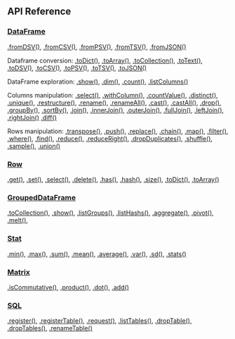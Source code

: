 ## API Reference

 ### [DataFrame](https://gmousse.gitbooks.io/dataframe-js/content/doc/api/dataframe.html)
  [.fromDSV()](https://gmousse.gitbooks.io/dataframe-js/content/doc/api/dataframe.html#fromDSV),
  [.fromCSV()](https://gmousse.gitbooks.io/dataframe-js/content/doc/api/dataframe.html#fromCSV),
  [.fromPSV()](https://gmousse.gitbooks.io/dataframe-js/content/doc/api/dataframe.html#fromPSV),
  [.fromTSV()](https://gmousse.gitbooks.io/dataframe-js/content/doc/api/dataframe.html#fromTSV),
  [.fromJSON()](https://gmousse.gitbooks.io/dataframe-js/content/doc/api/dataframe.html#fromJSON)

Dataframe conversion:
  [.toDict()](https://gmousse.gitbooks.io/dataframe-js/content/doc/api/dataframe.html#toDict),
  [.toArray()](https://gmousse.gitbooks.io/dataframe-js/content/doc/api/dataframe.html#toArray),
  [.toCollection()](https://gmousse.gitbooks.io/dataframe-js/content/doc/api/dataframe.html#toCollection),
  [.toText()](https://gmousse.gitbooks.io/dataframe-js/content/doc/api/dataframe.html#toText),
  [.toDSV()](https://gmousse.gitbooks.io/dataframe-js/content/doc/api/dataframe.html#toDSV),
  [.toCSV()](https://gmousse.gitbooks.io/dataframe-js/content/doc/api/dataframe.html#toCSV),
  [.toPSV()](https://gmousse.gitbooks.io/dataframe-js/content/doc/api/dataframe.html#toPSV),
  [.toTSV()](https://gmousse.gitbooks.io/dataframe-js/content/doc/api/dataframe.html#toTSV),
  [.toJSON()](https://gmousse.gitbooks.io/dataframe-js/content/doc/api/dataframe.html#toJSON)

DataFrame exploration:
  [.show()](https://gmousse.gitbooks.io/dataframe-js/content/doc/api/dataframe.html#show),
  [.dim()](https://gmousse.gitbooks.io/dataframe-js/content/doc/api/dataframe.html#dim),
  [.count()](https://gmousse.gitbooks.io/dataframe-js/content/doc/api/dataframe.html#count),
  [.listColumns()](https://gmousse.gitbooks.io/dataframe-js/content/doc/api/dataframe.html#listColumns)

Columns manipulation:
  [.select()](https://gmousse.gitbooks.io/dataframe-js/content/doc/api/dataframe.html#select),
  [.withColumn()](https://gmousse.gitbooks.io/dataframe-js/content/doc/api/dataframe.html#withColumn),
  [.countValue()](https://gmousse.gitbooks.io/dataframe-js/content/doc/api/dataframe.html#countValue),
  [.distinct()](https://gmousse.gitbooks.io/dataframe-js/content/doc/api/dataframe.html#distinct),
  [.unique()](https://gmousse.gitbooks.io/dataframe-js/content/doc/api/dataframe.html#unique),
  [.restructure()](https://gmousse.gitbooks.io/dataframe-js/content/doc/api/dataframe.html#restructure),
  [.rename()](https://gmousse.gitbooks.io/dataframe-js/content/doc/api/dataframe.html#rename),
  [.renameAll()](https://gmousse.gitbooks.io/dataframe-js/content/doc/api/dataframe.html#renameAll),
  [.cast()](https://gmousse.gitbooks.io/dataframe-js/content/doc/api/dataframe.html#cast),
  [.castAll()](https://gmousse.gitbooks.io/dataframe-js/content/doc/api/dataframe.html#castAll),
  [.drop()](https://gmousse.gitbooks.io/dataframe-js/content/doc/api/dataframe.html#drop),
  [.groupBy()](https://gmousse.gitbooks.io/dataframe-js/content/doc/api/dataframe.html#groupBy),
  [.sortBy()](https://gmousse.gitbooks.io/dataframe-js/content/doc/api/dataframe.html#sortBy),
  [.join()](https://gmousse.gitbooks.io/dataframe-js/content/doc/api/dataframe.html#join),
  [.innerJoin()](https://gmousse.gitbooks.io/dataframe-js/content/doc/api/dataframe.html#innerJoin),
  [.outerJoin()](https://gmousse.gitbooks.io/dataframe-js/content/doc/api/dataframe.html#outerJoin),
  [.fullJoin()](https://gmousse.gitbooks.io/dataframe-js/content/doc/api/dataframe.html#fullJoin),
  [.leftJoin()](https://gmousse.gitbooks.io/dataframe-js/content/doc/api/dataframe.html#leftJoin),
  [.rightJoin()](https://gmousse.gitbooks.io/dataframe-js/content/doc/api/dataframe.html#rightJoin)
  [.diff()](https://gmousse.gitbooks.io/dataframe-js/content/doc/api/dataframe.html#diff)

Rows manipulation:
  [.transpose()](https://gmousse.gitbooks.io/dataframe-js/content/doc/api/dataframe.html#transpose),
  [.push()](https://gmousse.gitbooks.io/dataframe-js/content/doc/api/dataframe.html#push),
  [.replace()](https://gmousse.gitbooks.io/dataframe-js/content/doc/api/dataframe.html#replace),
  [.chain()](https://gmousse.gitbooks.io/dataframe-js/content/doc/api/dataframe.html#chain),
  [.map()](https://gmousse.gitbooks.io/dataframe-js/content/doc/api/dataframe.html#map),
  [.filter()](https://gmousse.gitbooks.io/dataframe-js/content/doc/api/dataframe.html#filter),
  [.where()](https://gmousse.gitbooks.io/dataframe-js/content/doc/api/dataframe.html#where),
  [.find()](https://gmousse.gitbooks.io/dataframe-js/content/doc/api/dataframe.html#find),
  [.reduce()](https://gmousse.gitbooks.io/dataframe-js/content/doc/api/dataframe.html#reduce),
  [.reduceRight()](https://gmousse.gitbooks.io/dataframe-js/content/doc/api/dataframe.html#reduceRight),
  [.dropDuplicates()](https://gmousse.gitbooks.io/dataframe-js/content/doc/api/dataframe.html#dropDuplicates),
  [.shuffle()](https://gmousse.gitbooks.io/dataframe-js/content/doc/api/dataframe.html#shuffle),
  [.sample()](https://gmousse.gitbooks.io/dataframe-js/content/doc/api/dataframe.html#sample),
  [.union()](https://gmousse.gitbooks.io/dataframe-js/content/doc/api/dataframe.html#union)

### [Row](https://gmousse.gitbooks.io/dataframe-js/content/doc/api/row.html)
  [.get()](https://gmousse.gitbooks.io/dataframe-js/content/doc/api/row.html#get),
  [.set()](https://gmousse.gitbooks.io/dataframe-js/content/doc/api/row.html#set),
  [.select()](https://gmousse.gitbooks.io/dataframe-js/content/doc/api/row.html#select),
  [.delete()](https://gmousse.gitbooks.io/dataframe-js/content/doc/api/row.html#delete),
  [.has()](https://gmousse.gitbooks.io/dataframe-js/content/doc/api/row.html#has),
  [.hash()](https://gmousse.gitbooks.io/dataframe-js/content/doc/api/row.html#hash),
  [.size()](https://gmousse.gitbooks.io/dataframe-js/content/doc/api/row.html#size),
  [.toDict()](https://gmousse.gitbooks.io/dataframe-js/content/doc/api/row.html#todict),
  [.toArray()](https://gmousse.gitbooks.io/dataframe-js/content/doc/api/row.html#toarray)


### [GroupedDataFrame](https://gmousse.gitbooks.io/dataframe-js/content/doc/api/groupedDataframe.html)
  [.toCollection()](https://gmousse.gitbooks.io/dataframe-js/content/doc/api/groupedDataframe.html#toCollection),
  [.show()](https://gmousse.gitbooks.io/dataframe-js/content/doc/api/groupedDataframe.html#show),
  [.listGroups()](https://gmousse.gitbooks.io/dataframe-js/content/doc/api/groupedDataframe.html#listGroups),
  [.listHashs()](https://gmousse.gitbooks.io/dataframe-js/content/doc/api/groupedDataframe.html#listHashs),
  [.aggregate()](https://gmousse.gitbooks.io/dataframe-js/content/doc/api/groupedDataframe.html#aggregate),
  [.pivot()](https://gmousse.gitbooks.io/dataframe-js/content/doc/api/groupedDataframe.html#pivot),
  [.melt()](https://gmousse.gitbooks.io/dataframe-js/content/doc/api/groupedDataframe.html#melt),


### [Stat](https://gmousse.gitbooks.io/dataframe-js/content/doc/api/modules/stat.html)  

[.min()](https://gmousse.gitbooks.io/dataframe-js/content/doc/api/modules/stat.html#min),
  [.max()](https://gmousse.gitbooks.io/dataframe-js/content/doc/api/modules/stat.html#max),
  [.sum()](https://gmousse.gitbooks.io/dataframe-js/content/doc/api/modules/stat.html#sum),
  [.mean()](https://gmousse.gitbooks.io/dataframe-js/content/doc/api/modules/stat.html#mean),
  [.average()](https://gmousse.gitbooks.io/dataframe-js/content/doc/api/modules/stat.html#average),
  [.var()](https://gmousse.gitbooks.io/dataframe-js/content/doc/api/modules/stat.html#var),
  [.sd()](https://gmousse.gitbooks.io/dataframe-js/content/doc/api/modules/stat.html#sd),
  [.stats()](https://gmousse.gitbooks.io/dataframe-js/content/doc/api/modules/stat.html#stats)


### [Matrix](https://gmousse.gitbooks.io/dataframe-js/content/doc/api/modules/matrix.html)
  [.isCommutative()](https://gmousse.gitbooks.io/dataframe-js/content/doc/api/modules/matrix.html#isCommutative),
  [.product()](https://gmousse.gitbooks.io/dataframe-js/content/doc/api/modules/matrix.html#product),
  [.dot()](https://gmousse.gitbooks.io/dataframe-js/content/doc/api/modules/matrix.html#dot),
  [.add()](https://gmousse.gitbooks.io/dataframe-js/content/doc/api/modules/matrix.html#add)

### [SQL](https://gmousse.gitbooks.io/dataframe-js/content/doc/api/modules/sql.html)
 [.register()](https://gmousse.gitbooks.io/dataframe-js/content/doc/api/modules/sql.html#register),
  [.registerTable()](https://gmousse.gitbooks.io/dataframe-js/content/doc/api/modules/sql.html#registerTable),
  [.request()](https://gmousse.gitbooks.io/dataframe-js/content/doc/api/modules/sql.html#request),
  [.listTables()](https://gmousse.gitbooks.io/dataframe-js/content/doc/api/modules/sql.html#listTables),
  [.dropTable()](https://gmousse.gitbooks.io/dataframe-js/content/doc/api/modules/sql.html#dropTable),
  [.dropTables()](https://gmousse.gitbooks.io/dataframe-js/content/doc/api/modules/sql.html#dropTables),
  [.renameTable()](https://gmousse.gitbooks.io/dataframe-js/content/doc/api/modules/sql.html#renameTable)
